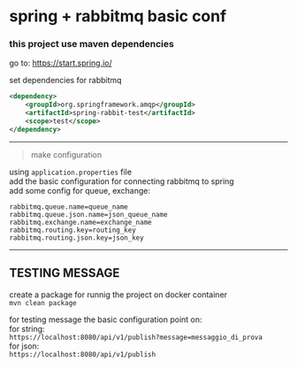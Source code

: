 # spring + rabbitmq basic conf

### this project use maven dependencies 

go to: 
https://start.spring.io/

set dependencies for rabbitmq

```xml 
<dependency>
    <groupId>org.springframework.amqp</groupId>
    <artifactId>spring-rabbit-test</artifactId>
    <scope>test</scope>
</dependency>
```

---

> make configuration 

using `application.properties` file
\
add the basic configuration for connecting rabbitmq to spring
\
add some config for queue, exchange:

```
rabbitmq.queue.name=queue_name
rabbitmq.queue.json.name=json_queue_name
rabbitmq.exchange.name=exchange_name
rabbitmq.routing.key=routing_key
rabbitmq.routing.json.key=json_key
``` 
---

## TESTING MESSAGE

create a package for runnig the project on docker container
\
`mvn clean package`

for testing message the basic configuration point on:
\
for string:
\
`https://localhost:8080/api/v1/publish?message=messaggio_di_prova`
\
for json:
\
`https://localhost:8080/api/v1/publish`

